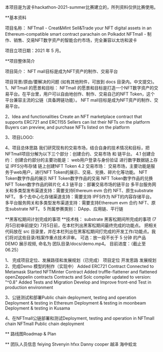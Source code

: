 本项目是为波卡hackathon-2021-summer比赛建立的，所列资料仅供比赛使用。

**基本资料

项目名称：
NFTmall - Creat&Mint Sell&Trade your NFT digital assets in an Ethereum-compatible smart contract parachain on Polkadot
NFTmall - 制作、销售、交易NFT数字资产的智能合约市场，完全兼容以太坊和波卡

项目立项日期：2021 年 5 月。

**项目整体简介

项目简介： NFT mall目标是成为NFT资产的制作、交易平台

项目背景/原由/要解决的问题 (如有其他附件，可放到 docs 目录内。中文提交)。
1、NFTmall 的愿景和目标：
 NFTmall 的愿景和目标是打造一个NFT数字资产的交易平台。在平台里，用户可以自由地创作、制作、交易自己的NFT Token，这个平台兼容主流的公链（具备跨链功能）。
 NFT mall目标是成为NFT资产的制作、交易平台。

2、Idea and functionalities
Create an NFT marketplace contract that supports ERC721 and ERC1155
Sellers can list their NFTs on the platform
Buyers can preview, and purchase NFTs listed on the platform

3、项目LOGO:

4、项目总体思路
    我们研究现有的交易市场，结合自身的技术情况和目标，把NFTmall项目分解为以下三个部分：创建合约、交易市场  和 链平台。
4.1 创建合约：
    创建合约部分的主要功能是：
         web用户登录与身份验证
         进行数字数据链上存证
         IPFS分布存储
         链上创建NFT Token
4.2 交易市场：
    交易市场，主要功能是服务于web用户，进行NFT Token的展示、交易、兑换、碎片化等功能。
         NFT Token数字作品的展示
         NFT Token数字作品的交易
         NFT Token数字作品的兑换
         NFT Token数字作品的碎片化
4.3 链平台：部署交易市场的链平台
         多平台服务网关和多类型发布渠道支持：需要支持Ethereum evm 合约 NFT、原生substrate NFT。
         多个去中心化存储渠道支持：需要支持 IPFS作为 NFT的内容存储平台。
         多平台服务网关和多类型发布渠道支持：需要支持Ethereum evm 合约 NFT、原生substrate NFT。
5 所属参赛类别：
    DApp、应用链、平行链  
        
    
**黑客松期间计划完成的事项
**技术栈： substrate 
黑客松期间所完成的事项 (7月5日初审前提交)
7月5日前，在本栏列出黑客松期间最终完成的功能点。
把相关代码放在 src 目录里，并在本栏列出在黑客松期间打完成的开发工作/功能点。我们将对这些目录/档案作重点技术评审。
可选：放一段不长于 5 分钟 的产品 DEMO 展示视频, 命名为 团队目录/docs/demo.mp4。
目前进度：（截止至 06.25）

1、 完成项目定位、发展路径和发展规划（已完成）
      项目定位
      开发思路
      发展规划
2、完成Demo 模型的制作（实现中）
      Added ERC721 Contract
      Connected to Metamask
      Started NFTMinter Contract
      Added truffle-flattener and flattened openZeppelin contracts
      Contracts and Solc compiler updated to version: "^0.8"
      Added Tests and Migration
      Develop and Improve front-end
      Test in production environment

3、公链测试和部署Public chain deployment, testing and operation
      Deployment & testing in Ethereum
      Deployment & testing in moonbeam
      Deployment & testing in Kusama

4、在NFTmall公链部署和测试Deployment, testing and operation in NFTmall chain
      NFTmall Public chain deployment

** 路线图Roadmap & Plan

** 团队人员信息
feiying	 Stvenyin  hfxx	 Danny cooper  越泽	海中蛟龙
